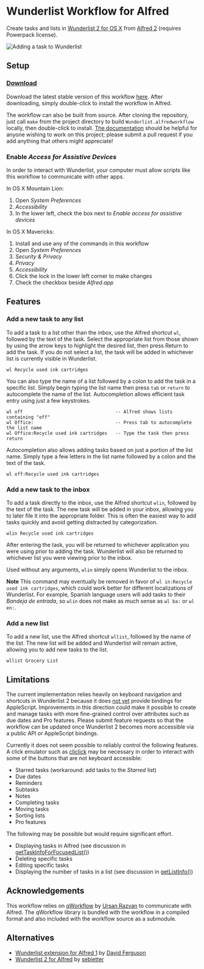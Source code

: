 Wunderlist Workflow for Alfred
==========================

Create tasks and lists in [Wunderlist 2 for OS X](http://appstore.com/mac/Wunderlist) from [Alfred 2](http://www.alfredapp.com/) (requires Powerpack license).

![Adding a task to Wunderlist](https://raw.github.com/idpaterson/alfred-wunderlist-workflow/gh-pages/images/screenshots/add_task_to_list.jpg)

Setup
-----

### [Download](https://raw.github.com/idpaterson/alfred-wunderlist-workflow/master/Wunderlist.alfredworkflow)

Download the latest stable version of this workflow [here](https://raw.github.com/idpaterson/alfred-wunderlist-workflow/master/Wunderlist.alfredworkflow). After downloading, simply double-click to install the workflow in Alfred. 

The workflow can also be built from source. After cloning the repository, just call `make` from the project directory to build `Wunderlist.alfredworkflow` locally, then double-click to install. [The documentation](http://idpaterson.github.io/alfred-wunderlist-workflow/) should be helpful for anyone wishing to work on this project; please submit a pull request if you add anything that others might appreciate!

### Enable *Access for Assistive Devices*
In order to interact with Wunderlist, your computer must allow scripts like this workflow to communicate with other apps.

In OS X Mountain Lion:

1. Open *System Preferences*
2. *Accessibility*
3. In the lower left, check the box next to *Enable access for assistive devices*

In OS X Mavericks:

1. Install and use any of the commands in this workflow
2. Open *System Preferences*
3. *Security & Privacy*
4. *Privacy*
5. *Accessibility*
6. Click the lock in the lower left corner to make changes
7. Check the checkbox beside *Alfred.app* 

Features
--------

### Add a new task to any list

To add a task to a list other than the inbox, use the Alfred shortcut `wl`, followed by the text of the task. Select the appropriate list from those shown by using the arrow keys to highlight the desired list, then press Return to add the task. If you do not select a list, the task will be added in whichever list is currently visible in Wunderlist.

	wl Recycle used ink cartridges

You can also type the name of a list followed by a colon to add the task in a specific list. Simply begin typing the list name then press `tab` or `return` to autocomplete the name of the list. Autocompletion allows efficient task entry using just a few keystrokes.

	wl off                                  -- Alfred shows lists containing "off"
	wl Office:                              -- Press tab to autocomplete the list name
	wl Office:Recycle used ink cartridges   -- Type the task then press return

Autocompletion also allows adding tasks based on just a portion of the list name. Simply type a few letters in the list name followed by a colon and the text of the task.

	wl off:Recycle used ink cartridges

### Add a new task to the inbox

To add a task directly to the inbox, use the Alfred shortcut `wlin`, followed by the text of the task. The new task will be added in your inbox, allowing you to later file it into the appropriate folder. This is often the easiest way to add tasks quickly and avoid getting distracted by categorization.

	wlin Recycle used ink cartridges

After entering the task, you will be returned to whichever application you were using prior to adding the task. Wunderlist will also be returned to whichever list you were viewing prior to the inbox. 

Used without any arguments, `wlin` simply opens Wunderlist to the inbox. 

**Note** This command may eventually be removed in favor of `wl in:Recycle used ink cartridges`, which could work better for different localizations of Wunderlist. For example, Spanish language users will add tasks to their *Bandeja de entrada*, so `wlin` does not make as much sense as `wl ba:` or `wl en:`.

### Add a new list 

To add a new list, use the Alfred shortcut `wllist`, followed by the name of the list. The new list will be added and Wunderlist will remain active, allowing you to add new tasks to the list.

	wllist Grocery List

Limitations
-----------

The current implementation relies heavily on keyboard navigation and shortcuts in Wunderlist 2 because it does [not yet](http://www.alfredforum.com/topic/1302-workflow-for-wunderlist-2/?p=8074) provide bindings for AppleScript. Improvements in this direction could make it possible to create and manage tasks with more fine-grained control over attributes such as due dates and Pro features. Please submit feature requests so that the workflow can be updated once Wunderlist 2 becomes more accessible via a public API or AppleScript bindings.

Currently it does not seem possible to reliably control the following features. A click emulator such as [cliclick](http://www.bluem.net/en/mac/cliclick/) may be necessary in order to interact with some of the buttons that are not keyboard accessible:
* Starred tasks (workaround: add tasks to the *Starred* list)
* Due dates
* Reminders
* Subtasks
* Notes
* Completing tasks
* Moving tasks
* Sorting lists
* Pro features

The following may be possible but would require significant effort.
* Displaying tasks in Alfred (see discussion in [getTaskInfoForFocusedList()](http://idpaterson.github.io/alfred-wunderlist-workflow/index.html#//apple_ref/applescript/func/getTaskInfoForFocusedList))
* Deleting specific tasks
* Editing specific tasks
* Displaying the number of tasks in a list (see discussion in [getListInfo()](http://idpaterson.github.io/alfred-wunderlist-workflow/index.html#//apple_ref/applescript/func/getListInfo))

Acknowledgements
----------------

This workflow relies on [qWorkflow](https://github.com/qlassiqa/qWorkflow) by [Ursan Razvan](https://github.com/qlassiqa) to communicate with Alfred. The qWorkflow library is bundled with the workflow in a compiled format and also included with the workflow source as a submodule.

Alternatives
------------

* [Wunderlist extension for Alfred 1](https://github.com/jdfwarrior/Wunderlist) by [David Ferguson](https://github.com/jdfwarrior)
* [Wunderlist 2 for Alfred](https://github.com/sebietter/Wunderlist-2-for-Alfred) by [sebietter](https://github.com/sebietter)